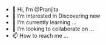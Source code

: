 - 👋 Hi, I’m @Pranjita
- 👀 I’m interested in Discovering new
- 🌱 I’m currently learning ...
- 💞️ I’m looking to collaborate on ...
- 📫 How to reach me ...

<!---
Pranjita1/Pranjita1 is a ✨ special ✨ repository because its `README.md` (this file) appears on your GitHub profile.
You can click the Preview link to take a look at your changes.
--->
